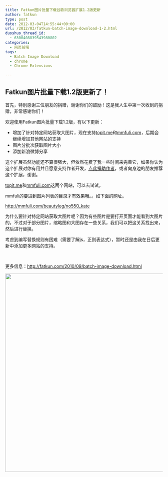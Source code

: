 ```yaml
---
title: Fatkun图片批量下载谷歌浏览器扩展1.2版更新
author: fatkun
type: post
date: 2012-03-04T14:55:44+00:00
url: /2012/03/fatkun-batch-image-download-1-2.html
duoshuo_thread_id:
  - 6300408839543980802
categories:
  - 网页前端
tags:
  - Batch Image Download
  - chrome
  - Chrome Extensions

---
```

<div id="update_info">  <h2>    Fatkun图片批量下载1.2版更新了！  </h2>
  <p>    首先，特别感谢三位朋友的捐赠，谢谢你们的鼓励！这是我人生中第一次收到的捐赠，非常感谢你们！  </p>
  <p>    欢迎使用Fatkun图片批量下载1.2版，有以下更新：  </p>
  <ul>    <li>      增加了针对特定网站获取大图片，现在支持<a href="http://topit.me" target="_blank">topit.me</a>和<a href="http://mmfuli.com" target="_blank">mmfuli.com</a>，后期会继续增加其他网站的支持    </li>
    <li>      图片分批次获取图片大小    </li>
    <li>      添加新浪微博分享    </li>  </ul>
  <p>    这个扩展虽然功能还不算很强大，但依然花费了我一些时间来完善它，如果你认为这个扩展对你有用并且愿意支持作者开发，<a class="donate" title="如果对你有用并愿意支持作者继续开发完善，使用支付宝捐助作者。" href="https://me.alipay.com/fatkun" target="_blank">点此捐助作者</a>，或者向身边的朋友推荐这个扩展，谢谢。  </p>
  <p>    <a href="http://topit.me" target="_blank">topit.me</a>和<a href="http://mmfuli.com" target="_blank">mmfuli.com</a>这两个网站，可以去试试。  </p>
  <p>    mmfuli的要进到图片列表的目录才有效果哦。。如下面的网址。  </p>
  <p>    <a href="http://mmfuli.com/beautyleg/no550_kate">http://mmfuli.com/beautyleg/no550_kate</a>  </p>
  <p>    为什么要针对特定网站获取大图片呢？因为有些图片是要打开页面才能看到大图片的，不过对于部分图片，缩略图和大图存在一些关系，我们可以把这关系找出来，然后进行替换。  </p>
  <p>    考虑到编写替换规则有困难（需要了解js，正则表达式），暂时还是由我在日后更新中添加更多网站的支持。  </p>
  <p>    &nbsp;  </p>
  <p>    更多信息：<a href="http://fatkun.com/2010/09/batch-image-download.html">http://fatkun.com/2010/09/batch-image-download.html</a>  </p>
  <p>    <a href="http://fatkun.com/wp-content/uploads/2012/03/mmfuli.jpg"><img class="alignnone size-full wp-image-1051" title="mmfuli" src="http://fatkun.com/wp-content/uploads/2012/03/mmfuli.jpg" alt="" width="905" height="632" /></a>  </p></div>